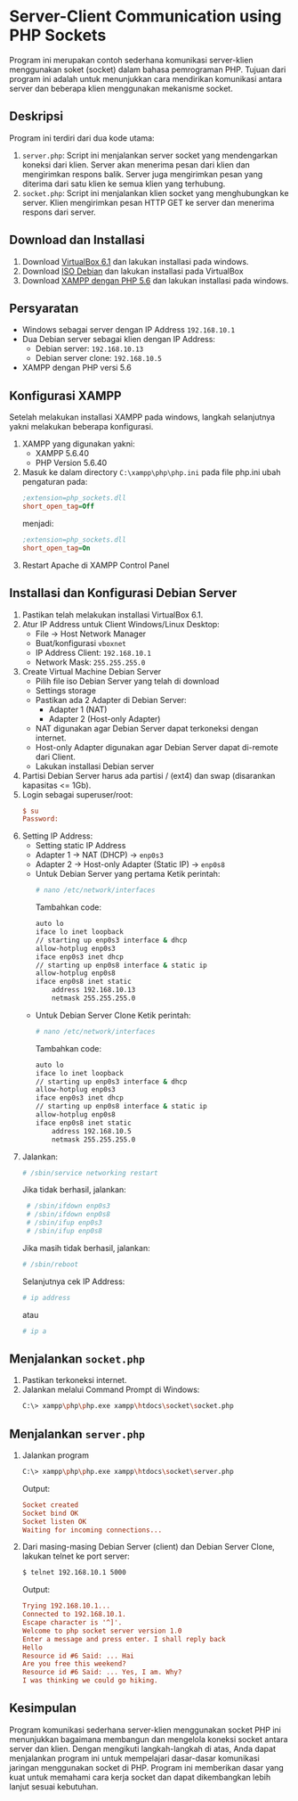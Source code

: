 # Server-Client Communication using PHP Sockets

Program ini merupakan contoh sederhana komunikasi server-klien menggunakan soket (socket) dalam bahasa pemrograman PHP. Tujuan dari program ini adalah untuk menunjukkan cara mendirikan komunikasi antara server dan beberapa klien menggunakan mekanisme socket.

## Deskripsi

Program ini terdiri dari dua kode utama:

1. `server.php`: Script ini menjalankan server socket yang mendengarkan koneksi dari klien. Server akan menerima pesan dari klien dan mengirimkan respons balik. Server juga mengirimkan pesan yang diterima dari satu klien ke semua klien yang terhubung.
2. `socket.php`: Script ini menjalankan klien socket yang menghubungkan ke server. Klien mengirimkan pesan HTTP GET ke server dan menerima respons dari server.

## Download dan Installasi

1. Download [VirtualBox 6.1](https://www.virtualbox.org/wiki/Download_Old_Builds_6_1) dan lakukan installasi pada windows.
2. Download [ISO Debian](https://cdimage.debian.org/debian-cd/current/amd64/iso-cd/) dan lakukan installasi pada VirtualBox
3. Download [XAMPP dengan PHP 5.6](https://sourceforge.net/projects/xampp/files/XAMPP%20Windows/5.6.40/) dan lakukan installasi pada windows.

## Persyaratan

- Windows sebagai server dengan IP Address `192.168.10.1`
- Dua Debian server sebagai klien dengan IP Address:
  - Debian server: `192.168.10.13`
  - Debian server clone: `192.168.10.5`
- XAMPP dengan PHP versi 5.6

## Konfigurasi XAMPP

Setelah melakukan installasi XAMPP pada windows, langkah selanjutnya yakni melakukan beberapa konfigurasi.

1. XAMPP yang digunakan yakni:
   - XAMPP 5.6.40
   - PHP Version 5.6.40
2. Masuk ke dalam directory `C:\xampp\php\php.ini` pada file php.ini ubah pengaturan pada:
   ```ini
   ;extension=php_sockets.dll
   short_open_tag=Off
   ```
   menjadi:
   ```ini
   ;extension=php_sockets.dll
   short_open_tag=On
   ```
3. Restart Apache di XAMPP Control Panel

## Installasi dan Konfigurasi Debian Server

1. Pastikan telah melakukan installasi VirtualBox 6.1.
2. Atur IP Address untuk Client Windows/Linux Desktop:
   - File -> Host Network Manager
   - Buat/konfigurasi `vboxnet`
   - IP Address Client: `192.168.10.1`
   - Network Mask: `255.255.255.0`
3. Create Virtual Machine Debian Server
   - Pilih file iso Debian Server yang telah di download
   - Settings storage
   - Pastikan ada 2 Adapter di Debian Server:
     - Adapter 1 (NAT)
     - Adapter 2 (Host-only Adapter)
   - NAT digunakan agar Debian Server dapat terkoneksi dengan internet.
   - Host-only Adapter digunakan agar Debian Server dapat di-remote dari Client.
   - Lakukan installasi Debian server
4. Partisi Debian Server harus ada partisi / (ext4) dan swap (disarankan kapasitas <= 1Gb).
5. Login sebagai superuser/root:
   ```ini
   $ su
   Password:
   ```
6. Setting IP Address:
   - Setting static IP Address
   - Adapter 1 -> NAT (DHCP) -> `enp0s3`
   - Adapter 2 -> Host-only Adapter (Static IP) -> `enp0s8`
   - Untuk Debian Server yang pertama
     Ketik perintah:
     ```sh
     # nano /etc/network/interfaces
     ```
     Tambahkan code:
     ```sh
     auto lo
     iface lo inet loopback
     // starting up enp0s3 interface & dhcp
     allow-hotplug enp0s3
     iface enp0s3 inet dhcp
     // starting up enp0s8 interface & static ip
     allow-hotplug enp0s8
     iface enp0s8 inet static
         address 192.168.10.13
         netmask 255.255.255.0
     ```
   - Untuk Debian Server Clone
     Ketik perintah:
     ```sh
     # nano /etc/network/interfaces
     ```
     Tambahkan code:
     ```sh
     auto lo
     iface lo inet loopback
     // starting up enp0s3 interface & dhcp
     allow-hotplug enp0s3
     iface enp0s3 inet dhcp
     // starting up enp0s8 interface & static ip
     allow-hotplug enp0s8
     iface enp0s8 inet static
         address 192.168.10.5
         netmask 255.255.255.0
     ```
7. Jalankan:
   ```sh
   # /sbin/service networking restart
   ```
   Jika tidak berhasil, jalankan:
   ```sh
    # /sbin/ifdown enp0s3
    # /sbin/ifdown enp0s8
    # /sbin/ifup enp0s3
    # /sbin/ifup enp0s8
   ```
   Jika masih tidak berhasil, jalankan:
   ```sh
   # /sbin/reboot
   ```
   Selanjutnya cek IP Address:
   ```sh
   # ip address
   ```
   atau
   ```sh
   # ip a
   ```

## Menjalankan `socket.php`

1. Pastikan terkoneksi internet.
2. Jalankan melalui Command Prompt di Windows:
   ```sh
   C:\> xampp\php\php.exe xampp\htdocs\socket\socket.php
   ```

## Menjalankan `server.php`

1. Jalankan program
   ```sh
   C:\> xampp\php\php.exe xampp\htdocs\socket\server.php
   ```
   Output:
   ```ini
   Socket created
   Socket bind OK
   Socket listen OK
   Waiting for incoming connections...
   ```
2. Dari masing-masing Debian Server (client) dan Debian Server Clone, lakukan telnet ke port server:
   ```sh
   $ telnet 192.168.10.1 5000
   ```
   Output:
   ```ini
   Trying 192.168.10.1...
   Connected to 192.168.10.1.
   Escape character is '^]'.
   Welcome to php socket server version 1.0
   Enter a message and press enter. I shall reply back
   Hello
   Resource id #6 Said: ... Hai
   Are you free this weekend?
   Resource id #6 Said: ... Yes, I am. Why?
   I was thinking we could go hiking.
   ```

## Kesimpulan

Program komunikasi sederhana server-klien menggunakan socket PHP ini menunjukkan bagaimana membangun dan mengelola koneksi socket antara server dan klien. Dengan mengikuti langkah-langkah di atas, Anda dapat menjalankan program ini untuk mempelajari dasar-dasar komunikasi jaringan menggunakan socket di PHP. Program ini memberikan dasar yang kuat untuk memahami cara kerja socket dan dapat dikembangkan lebih lanjut sesuai kebutuhan.
